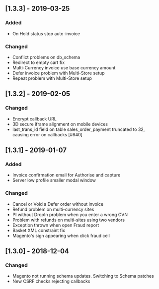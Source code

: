 ## [1.3.3] - 2019-03-25
### Added
- On Hold status stop auto-invoice

### Changed
- Conflict problems on db_schema
- Redirect to empty cart fix
- Multi-Currency invoice use base currency amount
- Defer invoice problem with Multi-Store setup
- Repeat problem with Multi-Store setup

## [1.3.2] - 2019-02-05
### Changed
- Encrypt callback URL
- 3D secure iframe alignment on mobile devices
- last_trans_id field on table sales_order_payment truncated to 32, causing error on callbacks [#640]

## [1.3.1] - 2019-01-07
### Added
- Invoice confirmation email for Authorise and capture
- Server low profile smaller modal window

### Changed
- Cancel or Void a Defer order without invoice
- Refund problem on multi-currency sites
- PI without DropIn problem when you enter a wrong CVN
- Problem with refunds on multi-sites using two vendors
- Exception thrown when open Fraud report
- Basket XML constraint fix
- Magento's sign appearing when click fraud cell

## [1.3.0] - 2018-12-04
### Changed
- Magento not running schema updates. Switching to Schema patches
- New CSRF checks rejecting callbacks

